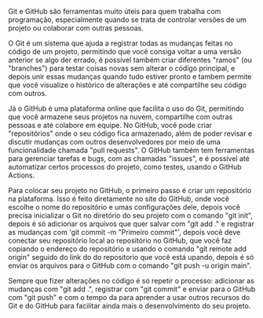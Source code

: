 Git e GitHub são ferramentas muito úteis para quem trabalha com programação, especialmente quando se trata de controlar versões de um projeto ou colaborar com outras pessoas. 

O Git é um sistema que ajuda a registrar todas as mudanças feitas no código de um projeto, permitindo que você consiga voltar a uma versão anterior se algo der errado, é possível também criar diferentes "ramos" (ou "branches") para testar coisas novas sem alterar o código principal, e depois unir essas mudanças quando tudo estiver pronto e tambem permite que você visualize o histórico de alterações e até compartilhe seu código com outros.

Já o GitHub é uma plataforma online que facilita o uso do Git, permitindo que você armazene seus projetos na nuvem, compartilhe com outras pessoas e até colabore em equipe. No GitHub, você pode criar "repositórios" onde o seu código fica armazenado, além de poder revisar e discutir mudanças com outros desenvolvedores por meio de uma funcionalidade chamada "pull requests". O GitHub também tem ferramentas para gerenciar tarefas e bugs, com as chamadas "issues", e é possível até automatizar certos processos do projeto, como testes, usando o GitHub Actions.

Para colocar seu projeto no GitHub, o primeiro passo é criar um repositório na plataforma. Isso é feito diretamente no site do GitHub, onde você escolhe o nome do repositório e umas configurações dele, depois você precisa inicializar o Git no diretório do seu projeto com o comando "git init", depois é só adicionar os arquivos que quer salvar com "git add ." e registrar as mudanças com 'git commit -m "Primeiro commit"', depois você deve conectar seu repositório local ao repositório no GitHub, que você faz copiando o endereço do repositório e usando o comando "git remote add origin" seguido do link do do repositorio que você está upando, depois é só enviar os arquivos para o GitHub com o comando "git push -u origin main".

Sempre que fizer alterações no código é só repetir o processo: adicionar as mudanças com "git add .", registrar com "git commit" e enviar para o GitHub com "git push" e com o tempo da para aprender a usar outros recursos do Git e do GitHub para facilitar ainda mais o desenvolvimento do seu projeto.
